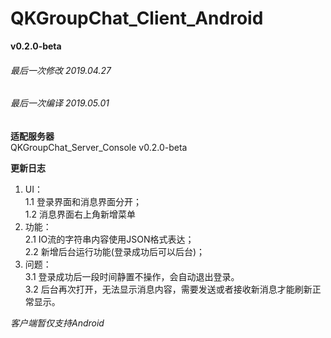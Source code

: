 # QKGroupChat_Client_Android
**v0.2.0-beta**

###### 最后一次修改 2019.04.27
###### 最后一次编译 2019.05.01

**适配服务器**<br>
QKGroupChat_Server_Console v0.2.0-beta<br>

**更新日志**<br>
1. UI：<br>
    1.1 登录界面和消息界面分开；<br>
    1.2 消息界面右上角新增菜单<br>
2. 功能：<br>
    2.1 IO流的字符串内容使用JSON格式表达；<br>
    2.2 新增后台运行功能(登录成功后可以后台)；<br>
3. 问题：<br>
	3.1 登录成功后一段时间静置不操作，会自动退出登录。<br>
	3.2 后台再次打开，无法显示消息内容，需要发送或者接收新消息才能刷新正常显示。

*客户端暂仅支持Android*
